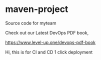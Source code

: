 # maven-project
Source code for myteam

Check out our Latest DevOps PDF book,

https://www.level-up.one/devops-pdf-book

Hi, this is for CI and CD
1 click deployment
